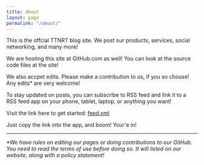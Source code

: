 ```yaml
---
title: About
layout: page
permalink: "/about/"
---
```


This is the offcial TTNRT blog site. We post our products, services, social networking, and many more!

We are hosting this site at GitHub.com as well! You can look at the source code files at the site!

We also accpet edits. Please make a contribution to us, if you so chouse! Any edits* are very welcome!

To stay updated on posts, you can subscribe to RSS feed and link it to a RSS feed app on your phone, tablet, laptop, or anything you want!

Visit the link here to get started: [feed.xml](/feed.xml)

Just copy the link into the app, and boom! Your'e in!

---

_*We have rules on editing our pages or doing contributions to our GitHub. You need to read the terms of use before doing so. It will listed on our website, along with a policy statement!_
